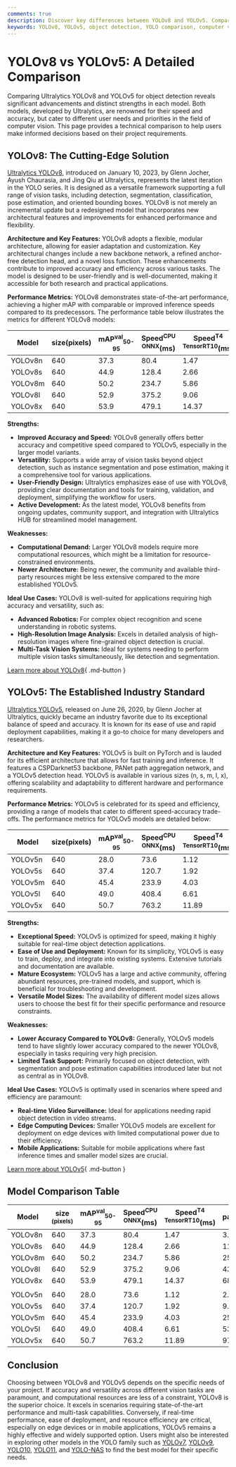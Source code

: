 ```yaml
---
comments: true
description: Discover key differences between YOLOv8 and YOLOv5. Compare speed, accuracy, use cases, and more to choose the ideal model for your computer vision needs.
keywords: YOLOv8, YOLOv5, object detection, YOLO comparison, computer vision, model comparison, speed, accuracy, Ultralytics, deep learning
---
```


# YOLOv8 vs YOLOv5: A Detailed Comparison

<script async src="https://cdn.jsdelivr.net/npm/chart.js"></script>
<script defer src="../../javascript/benchmark.js"></script>

<canvas id="modelComparisonChart" width="1024" height="400" active-models='["YOLOv8", "YOLOv5"]'></canvas>

Comparing Ultralytics YOLOv8 and YOLOv5 for object detection reveals significant advancements and distinct strengths in each model. Both models, developed by Ultralytics, are renowned for their speed and accuracy, but cater to different user needs and priorities in the field of computer vision. This page provides a technical comparison to help users make informed decisions based on their project requirements.

## YOLOv8: The Cutting-Edge Solution

[Ultralytics YOLOv8](https://docs.ultralytics.com/models/yolov8/), introduced on January 10, 2023, by Glenn Jocher, Ayush Chaurasia, and Jing Qiu at Ultralytics, represents the latest iteration in the YOLO series. It is designed as a versatile framework supporting a full range of vision tasks, including detection, segmentation, classification, pose estimation, and oriented bounding boxes. YOLOv8 is not merely an incremental update but a redesigned model that incorporates new architectural features and improvements for enhanced performance and flexibility.

**Architecture and Key Features:**
YOLOv8 adopts a flexible, modular architecture, allowing for easier adaptation and customization. Key architectural changes include a new backbone network, a refined anchor-free detection head, and a novel loss function. These enhancements contribute to improved accuracy and efficiency across various tasks. The model is designed to be user-friendly and is well-documented, making it accessible for both research and practical applications.

**Performance Metrics:**
YOLOv8 demonstrates state-of-the-art performance, achieving a higher mAP with comparable or improved inference speeds compared to its predecessors. The performance table below illustrates the metrics for different YOLOv8 models:

| Model   | size(pixels) | mAP<sup>val</sup><sub>50-95</sub> | Speed<sup>CPU ONNX</sup>(ms) | Speed<sup>T4 TensorRT10</sup>(ms) | params(M) | FLOPs(B) |
|---------|--------------|-----------------------------------|------------------------------|-----------------------------------|-----------|----------|
| YOLOv8n | 640          | 37.3                              | 80.4                         | 1.47                              | 3.2       | 8.7      |
| YOLOv8s | 640          | 44.9                              | 128.4                        | 2.66                              | 11.2      | 28.6     |
| YOLOv8m | 640          | 50.2                              | 234.7                        | 5.86                              | 25.9      | 78.9     |
| YOLOv8l | 640          | 52.9                              | 375.2                        | 9.06                              | 43.7      | 165.2    |
| YOLOv8x | 640          | 53.9                              | 479.1                        | 14.37                             | 68.2      | 257.8    |

**Strengths:**

- **Improved Accuracy and Speed:** YOLOv8 generally offers better accuracy and competitive speed compared to YOLOv5, especially in the larger model variants.
- **Versatility:** Supports a wide array of vision tasks beyond object detection, such as instance segmentation and pose estimation, making it a comprehensive tool for various applications.
- **User-Friendly Design:** Ultralytics emphasizes ease of use with YOLOv8, providing clear documentation and tools for training, validation, and deployment, simplifying the workflow for users.
- **Active Development:** As the latest model, YOLOv8 benefits from ongoing updates, community support, and integration with Ultralytics HUB for streamlined model management.

**Weaknesses:**

- **Computational Demand:** Larger YOLOv8 models require more computational resources, which might be a limitation for resource-constrained environments.
- **Newer Architecture:** Being newer, the community and available third-party resources might be less extensive compared to the more established YOLOv5.

**Ideal Use Cases:**
YOLOv8 is well-suited for applications requiring high accuracy and versatility, such as:

- **Advanced Robotics:** For complex object recognition and scene understanding in robotic systems.
- **High-Resolution Image Analysis:** Excels in detailed analysis of high-resolution images where fine-grained object detection is crucial.
- **Multi-Task Vision Systems:** Ideal for systems needing to perform multiple vision tasks simultaneously, like detection and segmentation.

[Learn more about YOLOv8](https://docs.ultralytics.com/models/yolov8/){ .md-button }

## YOLOv5: The Established Industry Standard

[Ultralytics YOLOv5](https://docs.ultralytics.com/models/yolov5/), released on June 26, 2020, by Glenn Jocher at Ultralytics, quickly became an industry favorite due to its exceptional balance of speed and accuracy. It is known for its ease of use and rapid deployment capabilities, making it a go-to choice for many developers and researchers.

**Architecture and Key Features:**
YOLOv5 is built on PyTorch and is lauded for its efficient architecture that allows for fast training and inference. It features a CSPDarknet53 backbone, PANet path aggregation network, and a YOLOv5 detection head. YOLOv5 is available in various sizes (n, s, m, l, x), offering scalability and adaptability to different hardware and performance requirements.

**Performance Metrics:**
YOLOv5 is celebrated for its speed and efficiency, providing a range of models that cater to different speed-accuracy trade-offs. The performance metrics for YOLOv5 models are detailed below:

| Model   | size(pixels) | mAP<sup>val</sup><sub>50-95</sub> | Speed<sup>CPU ONNX</sup>(ms) | Speed<sup>T4 TensorRT10</sup>(ms) | params(M) | FLOPs(B) |
|---------|--------------|-----------------------------------|------------------------------|-----------------------------------|-----------|----------|
| YOLOv5n | 640          | 28.0                              | 73.6                         | 1.12                              | 2.6       | 7.7      |
| YOLOv5s | 640          | 37.4                              | 120.7                        | 1.92                              | 9.1       | 24.0     |
| YOLOv5m | 640          | 45.4                              | 233.9                        | 4.03                              | 25.1      | 64.2     |
| YOLOv5l | 640          | 49.0                              | 408.4                        | 6.61                              | 53.2      | 135.0    |
| YOLOv5x | 640          | 50.7                              | 763.2                        | 11.89                             | 97.2      | 246.4    |

**Strengths:**

- **Exceptional Speed:** YOLOv5 is optimized for speed, making it highly suitable for real-time object detection applications.
- **Ease of Use and Deployment:** Known for its simplicity, YOLOv5 is easy to train, deploy, and integrate into existing systems. Extensive tutorials and documentation are available.
- **Mature Ecosystem:** YOLOv5 has a large and active community, offering abundant resources, pre-trained models, and support, which is beneficial for troubleshooting and development.
- **Versatile Model Sizes:** The availability of different model sizes allows users to choose the best fit for their specific performance and resource constraints.

**Weaknesses:**

- **Lower Accuracy Compared to YOLOv8:** Generally, YOLOv5 models tend to have slightly lower accuracy compared to the newer YOLOv8, especially in tasks requiring very high precision.
- **Limited Task Support:** Primarily focused on object detection, with segmentation and pose estimation capabilities introduced later but not as central as in YOLOv8.

**Ideal Use Cases:**
YOLOv5 is optimally used in scenarios where speed and efficiency are paramount:

- **Real-time Video Surveillance:** Ideal for applications needing rapid object detection in video streams.
- **Edge Computing Devices:** Smaller YOLOv5 models are excellent for deployment on edge devices with limited computational power due to their efficiency.
- **Mobile Applications:** Suitable for mobile applications where fast inference times and smaller model sizes are crucial.

[Learn more about YOLOv5](https://docs.ultralytics.com/models/yolov5/){ .md-button }

## Model Comparison Table

| Model   | size<br><sup>(pixels) | mAP<sup>val</sup><sub>50-95</sub> | Speed<sup>CPU ONNX</sup>(ms) | Speed<sup>T4 TensorRT10</sup>(ms) | params(M) | FLOPs(B) |
|---------|-----------------------|-----------------------------------|------------------------------|-----------------------------------|-----------|----------|
| YOLOv8n | 640                   | 37.3                              | 80.4                         | 1.47                              | 3.2       | 8.7      |
| YOLOv8s | 640                   | 44.9                              | 128.4                        | 2.66                              | 11.2      | 28.6     |
| YOLOv8m | 640                   | 50.2                              | 234.7                        | 5.86                              | 25.9      | 78.9     |
| YOLOv8l | 640                   | 52.9                              | 375.2                        | 9.06                              | 43.7      | 165.2    |
| YOLOv8x | 640                   | 53.9                              | 479.1                        | 14.37                             | 68.2      | 257.8    |
|         |                       |                                   |                              |                                   |           |          |
| YOLOv5n | 640                   | 28.0                              | 73.6                         | 1.12                              | 2.6       | 7.7      |
| YOLOv5s | 640                   | 37.4                              | 120.7                        | 1.92                              | 9.1       | 24.0     |
| YOLOv5m | 640                   | 45.4                              | 233.9                        | 4.03                              | 25.1      | 64.2     |
| YOLOv5l | 640                   | 49.0                              | 408.4                        | 6.61                              | 53.2      | 135.0    |
| YOLOv5x | 640                   | 50.7                              | 763.2                        | 11.89                             | 97.2      | 246.4    |

## Conclusion

Choosing between YOLOv8 and YOLOv5 depends on the specific needs of your project. If accuracy and versatility across different vision tasks are paramount, and computational resources are less of a constraint, YOLOv8 is the superior choice. It excels in scenarios requiring state-of-the-art performance and multi-task capabilities. Conversely, if real-time performance, ease of deployment, and resource efficiency are critical, especially on edge devices or in mobile applications, YOLOv5 remains a highly effective and widely supported option. Users might also be interested in exploring other models in the YOLO family such as [YOLOv7](https://docs.ultralytics.com/models/yolov7/), [YOLOv9](https://docs.ultralytics.com/models/yolov9/), [YOLO10](https://docs.ultralytics.com/models/yolov10/), [YOLO11](https://docs.ultralytics.com/models/yolo11/), and [YOLO-NAS](https://docs.ultralytics.com/models/yolo-nas/) to find the best model for their specific needs.
